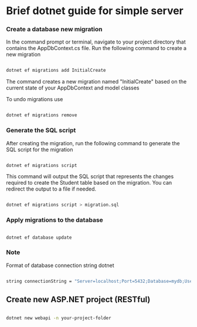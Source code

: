 # Brief dotnet guide for simple server

### Create a database new migration

In the command prompt or terminal, navigate to your project directory that contains the AppDbContext.cs file. Run the following command to create a new migration

```.sh

dotnet ef migrations add InitialCreate


```

The command creates a new migration named "InitialCreate" based on the current state of your AppDbContext and model classes

To undo migrations use

```.sh

dotnet ef migrations remove

```

### Generate the SQL script

After creating the migration, run the following command to generate the SQL script for the migration

```.sh

dotnet ef migrations script

```

This command will output the SQL script that represents the changes required to create the Student table based on the migration. You can redirect the output to a file if needed.

```.sh

dotnet ef migrations script > migration.sql

```

### Apply migrations to the database

```.sh

dotnet ef database update

```

### Note

Format of database connection string dotnet

```.sh

string connectionString = "Server=localhost;Port=5432;Database=mydb;User Id=myuser;Password=mypassword;";

```

## Create new ASP.NET project (RESTful)

```.sh

dotnet new webapi -n your-project-folder

```
